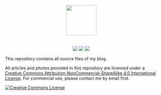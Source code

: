 # <div align="center"><a title="Donglei's blog repository" href="https://github.com/lei2rock/blog"><img align="center" height="100" src="https://user-images.githubusercontent.com/19180725/77292857-12320000-6d1c-11ea-87cf-9408f6f76a79.png"></a></div>

<p align="center">
<br>
<a href="https://hexo.io"><img src="https://img.shields.io/badge/Generator-Hexo-0e83cd?&logo=hexo&style=flat-square"></a>
<a href="https://theme-next.org"><img src="https://img.shields.io/badge/Theme-NexT-181717.svg?&style=flat-square"></a>
<a href="https://github.com/lei2rock/blog/actions"><img src="https://img.shields.io/github/workflow/status/lei2rock/blog/Deployment?label=GitHub+Actions&logo=GitHub+Actions&style=flat-square"></a>
</p>

This repository contains all source files of my blog.

All articles and photos provided in this repository are licensed under a [Creative Commons Attribution-NonCommercial-ShareAlike 4.0 International License](http://creativecommons.org/licenses/by-nc-sa/4.0/). For commercial use, please contact me by email first.

<a rel="license" href="http://creativecommons.org/licenses/by-nc-sa/4.0/"><img alt="Creative Commons License" style="border-width:0" src="https://i.creativecommons.org/l/by-nc-sa/4.0/88x31.png" /></a>
